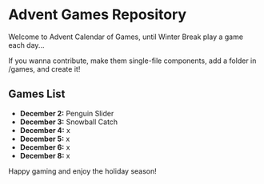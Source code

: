 # Advent Games Repository

Welcome to Advent Calendar of Games, until Winter Break play a game each day...

If you wanna contribute, make them single-file components, add a folder in /games, and create it!


## Games List

- **December 2:** Penguin Slider
- **December 3:** Snowball Catch
- **December 4:** x
- **December 5:** x
- **December 6:** x
- **December 8:** x


Happy gaming and enjoy the holiday season!
